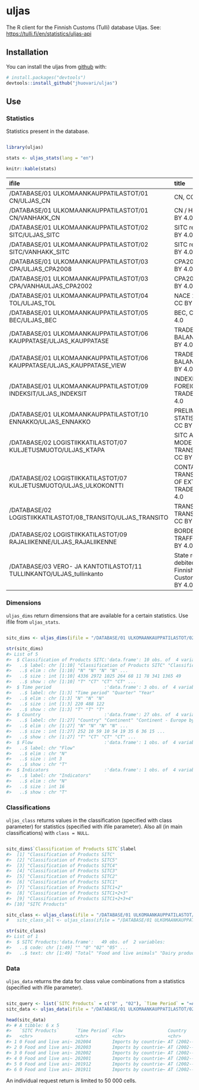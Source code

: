 
<!-- README.md is generated from README.Rmd. Please edit that file -->

# uljas

<!-- badges: start -->

<!-- badges: end -->

The R client for the Finnish Customs (Tulli) database Uljas. See:
<https://tulli.fi/en/statistics/uljas-api>

## Installation

You can install the uljas from
[github](https://github.com/jhuovari/uljas) with:

``` r
# install.packages("devtools")
devtools::install_github("jhuovari/uljas")
```

## Use

### Statistics

Statistics present in the database.

``` r

library(uljas)

stats <- uljas_stats(lang = "en")

knitr::kable(stats)
```

| ifile                                                                     | title                                               | utime              |
| :------------------------------------------------------------------------ | :-------------------------------------------------- | :----------------- |
| /DATABASE/01 ULKOMAANKAUPPATILASTOT/01 CN/ULJAS\_CN                       | CN, CC BY 4.0                                       | 26.6.2020 8.14.01  |
| /DATABASE/01 ULKOMAANKAUPPATILASTOT/01 CN/VANHAKK\_CN                     | CN / HS, CC BY 4.0                                  | 6.2.2020 19.48.03  |
| /DATABASE/01 ULKOMAANKAUPPATILASTOT/02 SITC/ULJAS\_SITC                   | SITC rev4, CC BY 4.0                                | 26.6.2020 8.19.19  |
| /DATABASE/01 ULKOMAANKAUPPATILASTOT/02 SITC/VANHAKK\_SITC                 | SITC rev3, CC BY 4.0                                | 6.2.2020 19.48.32  |
| /DATABASE/01 ULKOMAANKAUPPATILASTOT/03 CPA/ULJAS\_CPA2008                 | CPA2008, CC BY 4.0                                  | 26.6.2020 8.22.16  |
| /DATABASE/01 ULKOMAANKAUPPATILASTOT/03 CPA/VANHAULJAS\_CPA2002            | CPA2002, CC BY 4.0                                  | 6.2.2020 19.49.16  |
| /DATABASE/01 ULKOMAANKAUPPATILASTOT/04 TOL/ULJAS\_TOL                     | NACE 2008, CC BY 4.0                                | 26.6.2020 8.23.33  |
| /DATABASE/01 ULKOMAANKAUPPATILASTOT/05 BEC/ULJAS\_BEC                     | BEC, CC BY 4.0                                      | 26.6.2020 11.13.24 |
| /DATABASE/01 ULKOMAANKAUPPATILASTOT/06 KAUPPATASE/ULJAS\_KAUPPATASE       | TRADE BALANCE, CC BY 4.0                            | 26.6.2020 8.23.34  |
| /DATABASE/01 ULKOMAANKAUPPATILASTOT/06 KAUPPATASE/ULJAS\_KAUPPATASE\_VIEW | TRADE BALANCE, CC BY 4.0                            | 26.6.2020 8.22.16  |
| /DATABASE/01 ULKOMAANKAUPPATILASTOT/09 INDEKSIT/ULJAS\_INDEKSIT           | INDEXES OF FOREIGN TRADE, CC BY 4.0                 | 26.6.2020 8.19.09  |
| /DATABASE/01 ULKOMAANKAUPPATILASTOT/10 ENNAKKO/ULJAS\_ENNAKKO             | PRELIMINARY STATISTICS, CC BY 4.0                   | 8.7.2020 13.06.24  |
| /DATABASE/02 LOGISTIIKKATILASTOT/07 KULJETUSMUOTO/ULJAS\_KTAPA            | SITC AND MODE OF TRANSPORT, CC BY 4.0               | 26.6.2020 8.25.44  |
| /DATABASE/02 LOGISTIIKKATILASTOT/07 KULJETUSMUOTO/ULJAS\_ULKOKONTTI       | CONTAINER TRANSPORT OF EXTERNAL TRADE, CC BY 4.0    | 26.6.2020 8.26.04  |
| /DATABASE/02 LOGISTIIKKATILASTOT/08\_TRANSITO/ULJAS\_TRANSITO             | TRANSIT TRANSPORTS, CC BY 4.0                       | 22.6.2020 15.31.02 |
| /DATABASE/02 LOGISTIIKKATILASTOT/09 RAJALIIKENNE/ULJAS\_RAJALIIKENNE      | BORDER TRAFFIC, CC BY 4.0                           | 23.6.2020 15.10.56 |
| /DATABASE/03 VERO- JA KANTOTILASTOT/11 TULLINKANTO/ULJAS\_tullinkanto     | State revenue debited by Finnish Customs, CC BY 4.0 | 28.5.2020 10.15.49 |

### Dimensions

`uljas_dims` return dimensions that are available for a certain
statistics. Use ifile from `uljas_stats`.

``` r

sitc_dims <- uljas_dims(ifile = "/DATABASE/01 ULKOMAANKAUPPATILASTOT/02 SITC/ULJAS_SITC")

str(sitc_dims)
#> List of 5
#>  $ Classification of Products SITC:'data.frame': 10 obs. of  4 variables:
#>   ..$ label: chr [1:10] "Classification of Products SITC" "Classification of Products SITC5" "Classification of Products SITC4" "Classification of Products SITC3" ...
#>   ..$ elim : chr [1:10] "N" "N" "N" "N" ...
#>   ..$ size : int [1:10] 4336 2972 1025 264 68 11 78 341 1365 49
#>   ..$ show : chr [1:10] "T" "CT" "CT" "CT" ...
#>  $ Time period                    :'data.frame': 3 obs. of  4 variables:
#>   ..$ label: chr [1:3] "Time period" "Quarter" "Year"
#>   ..$ elim : chr [1:3] "N" "N" "N"
#>   ..$ size : int [1:3] 220 488 122
#>   ..$ show : chr [1:3] "T" "T" "T"
#>  $ Country                        :'data.frame': 27 obs. of  4 variables:
#>   ..$ label: chr [1:27] "Country" "Continent" "Continent - Europe by countries" "Continent - North Africa by countries" ...
#>   ..$ elim : chr [1:27] "N" "N" "N" "N" ...
#>   ..$ size : int [1:27] 252 10 59 10 54 19 35 6 36 15 ...
#>   ..$ show : chr [1:27] "T" "CT" "CT" "CT" ...
#>  $ Flow                           :'data.frame': 1 obs. of  4 variables:
#>   ..$ label: chr "Flow"
#>   ..$ elim : chr "N"
#>   ..$ size : int 3
#>   ..$ show : chr "T"
#>  $ Indicators                     :'data.frame': 1 obs. of  4 variables:
#>   ..$ label: chr "Indicators"
#>   ..$ elim : chr "N"
#>   ..$ size : int 16
#>   ..$ show : chr "T"
```

### Classifications

`uljas_class` returns values in the classification (specified with class
parameter) for statistics (specified with ifile parameter). Also all (in
main classifications) with `class = NULL`.

``` r

sitc_dims$`Classification of Products SITC`$label
#>  [1] "Classification of Products SITC"       
#>  [2] "Classification of Products SITC5"      
#>  [3] "Classification of Products SITC4"      
#>  [4] "Classification of Products SITC3"      
#>  [5] "Classification of Products SITC2"      
#>  [6] "Classification of Products SITC1"      
#>  [7] "Classification of Products SITC1+2"    
#>  [8] "Classification of Products SITC1+2+3"  
#>  [9] "Classification of Products SITC1+2+3+4"
#> [10] "SITC Products"

sitc_class <- uljas_class(ifile = "/DATABASE/01 ULKOMAANKAUPPATILASTOT/02 SITC/ULJAS_SITC", class = "SITC Products")
#   sitc_class_all <- uljas_class(ifile = "/DATABASE/01 ULKOMAANKAUPPATILASTOT/02 SITC/ULJAS_SITC", class = NULL)

str(sitc_class)
#> List of 1
#>  $ SITC Products:'data.frame':   49 obs. of  2 variables:
#>   ..$ code: chr [1:49] "" "0" "02" "05" ...
#>   ..$ text: chr [1:49] "Total" "Food and live animals" "Dairy products and birds' eggs" "Vegetables and fruit" ...
```

### Data

`uljas_data` returns the data for class value combinations from a
statistics (specified with ifile parameter).

``` r

sitc_query <- list(`SITC Products` = c("0" , "02"), `Time Period` = "=ALL", Flow = 1, Country = "AT", Indicators = "V1")
sitc_data <- uljas_data(ifile = "/DATABASE/01 ULKOMAANKAUPPATILASTOT/02 SITC/ULJAS_SITC", classifiers = sitc_query)

head(sitc_data)
#> # A tibble: 6 x 5
#>   `SITC Products`      `Time Period` Flow                 Country         values
#>   <chr>                <chr>         <chr>                <chr>            <int>
#> 1 0 Food and live ani~ 202004        Imports by countrie~ AT (2002--.) A~ 2.25e6
#> 2 0 Food and live ani~ 202003        Imports by countrie~ AT (2002--.) A~ 3.03e6
#> 3 0 Food and live ani~ 202002        Imports by countrie~ AT (2002--.) A~ 4.36e6
#> 4 0 Food and live ani~ 202001        Imports by countrie~ AT (2002--.) A~ 1.83e6
#> 5 0 Food and live ani~ 201912        Imports by countrie~ AT (2002--.) A~ 2.02e6
#> 6 0 Food and live ani~ 201911        Imports by countrie~ AT (2002--.) A~ 1.68e6
```

An individual request return is limited to 50 000 cells.

